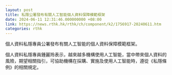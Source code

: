```yaml
---
layout: post
title: 私隱公署發布有關人工智能個人資料保障模範框架
date: 2024-06-11 12:31:46.000000000 +08:00
link: https://news.rthk.hk/rthk/ch/component/k2/1756917-20240611.htm
categories: rthk
---
```


個人資料私隱專員公署發布有關人工智能的個人資料保障模範框架。

個人資料私隱專員鍾麗玲表示，越來越多機構使用人工智能，當中帶來個人資料的風險，期望相關指引，可協助機構在採購、實施及使用人工智能時，遵從《私隱條例》的相關規定。
